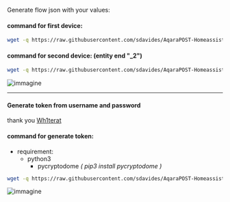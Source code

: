 Generate flow json with your values:

#### command for first device: ####
```bash
wget -q https://raw.githubusercontent.com/sdavides/AqaraPOST-Homeassistant/main/generatejson/AqaraPOST-Homeassistant.sh --output-document=/tmp/AqaraPOST-Homeassistant.sh && chmod +x /tmp/AqaraPOST-Homeassistant.sh && /tmp/AqaraPOST-Homeassistant.sh
```

#### command for second device: (entity end "_2") ####
```bash
wget -q https://raw.githubusercontent.com/sdavides/AqaraPOST-Homeassistant/main/generatejson/AqaraPOST-Homeassistant_2device.sh --output-document=/tmp/AqaraPOST-Homeassistant.sh && chmod +x /tmp/AqaraPOST-Homeassistant.sh && /tmp/AqaraPOST-Homeassistant.sh
```

![immagine](https://github.com/sdavides/AqaraPOST-Homeassistant/assets/31100253/e4acedf1-f19d-4db6-a03c-fc2ab5ad655c)

-------

#### Generate token from username and password ####

thank you [Wh1terat](https://gist.github.com/Wh1terat/c4a4c665d692af461796e5eee9f5461d)

#### command for generate token: ####
  * requirement: 
	* python3
         * pycryptodome *( pip3 install pycryptodome )*

```bash
wget -q https://raw.githubusercontent.com/sdavides/AqaraPOST-Homeassistant/main/generatejson/AqaraPOST-tokenGenerator.py --output-document=/tmp/AqaraPOST-tokenGenerator.py && chmod +x /tmp/AqaraPOST-tokenGenerator.py && /tmp/AqaraPOST-tokenGenerator.py
```
![immagine](https://github.com/sdavides/AqaraPOST-Homeassistant/assets/31100253/f6ca48c6-1c5a-4557-b9db-3c9fab0d707b)
